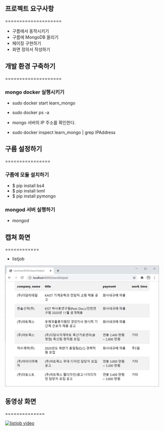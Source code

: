 ## 프로젝트 요구사항
====================
* 구름에서 동작시키기
* 구름에 MongoDB 올리기
* 페이징 구현하기
* 화면 정의서 작성하기

## 개발 환경 구축하기
====================
### mongo docker 실행시키기

* sudo docker start learn_mongo
* sudo docker ps -a

* mongo 서버의 IP 주소를 확인한다.
* sudo docker inspect learn_mongo | grep IPAddress

## 구름 설정하기
================
### 구름에 모듈 설치하기

* $ pip install bs4
* $ pip install lxml
* $ pip install pymongo

### mongod 서버 실행하기

* mongod

## 캡쳐 화면
============
* listjob
<img src="./images/listjob.jpg">

## 동영상 화면
==============

[![listjob video](https://img.youtube.com/vi/h7cqREN1ITQ/hqdefault.jpg)](https://youtu.be/h7cqREN1ITQ)
